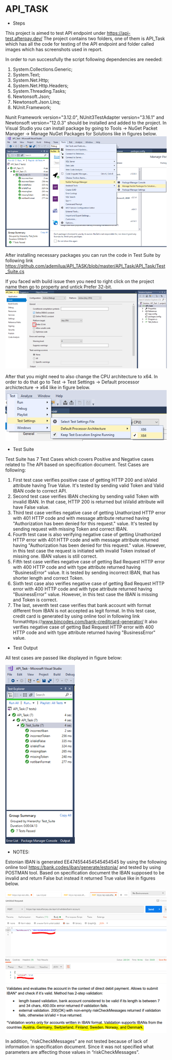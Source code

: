 # API_TASK

* Steps

This project is aimed to test API endpoint under https://api-test.afterpay.dev/
The project contains two folders, one of them is API_Task which has all the code for testing of the API endpoint and folder called
images which has screenshots used in report.

In order to run successfully the script following dependencies are needed:

1. System.Collections.Generic;
2. System.Text;
3. System.Net.Http;
4. System.Net.Http.Headers;
5. System.Threading.Tasks;
6. Newtonsoft.Json;
7. Newtonsoft.Json.Linq;
8. NUnit.Framework;

Nunit Framework version="3.12.0", NUnit3TestAdapter version="3.16.1" and Newtonsoft version="12.0.3" should be installed and added to the project.
In Visual Studio you can install package by going to Tools -> NuGet Packet Manager -> Manage NuGet Packages for Solutions like in figures below.
![Installing Packages](https://github.com/ademilua/API_TASK/blob/master/images/2.PNG)

After installing necessary packages you can run the code in Test Suite by following link https://github.com/ademilua/API_TASK/blob/master/API_Task/API_Task/Test_Suite.cs

If you faced with build issue then you need to right click on the project name then go to property and untick Prefer 32-bit.
![untick 32-bit](https://github.com/ademilua/API_TASK/blob/master/images/7.PNG)

After that you might need to also change the CPU architecture to x64. In order to do that go to Test -> Test Settings -> Default processor archictecture -> x64 like in figure below.
![Processor architecture](https://github.com/ademilua/API_TASK/blob/master/images/8.PNG)

* Test Suite

Test Suite has 7 Test Cases which covers Positive and Negative cases related to The API based on specification document.
Test Cases are following:
1. First test case verifies positive case of getting HTTP 200 and isValid attribute having True Value. 
It's tested by sending valid Token and Valid IBAN code to correct API.
2. Second test case verifies IBAN checking by sending valid Token with invalid IBAN. In that case, HTTP 200 is returned but isValid attribute will have False value.
3. Third test case verifies negative case of getting Unathorized HTTP error with 401 HTTP code and with message attribute returned having "Authorization has been denied for this request." value. 
It's tested by sending request with missing Token and correct IBAN.
4. Fourth test case is also verifying negative case of getting Unathorized HTTP error with 401 HTTP code and with message attribute returned having "Authorization has been denied for this request." value.
However, in this test case the request is initiated with invalid Token instead of missing one. IBAN values is still correct. 
5. Fifth test case verifies negative case of getting Bad Request HTTP error with 400 HTTP code and with type attribute returned having "BusinessError" value. It is tested by sending incorrect IBAN, that has shorter length and correct Token. 
6. Sixth test case also verifies negative case of getting Bad Request HTTP error with 400 HTTP code and with type attribute returned having "BusinessError" value. 
However, in this test case the IBAN is missing and Token is correct. 
7. The last, seventh test case verifies that bank account with format different from IBAN is not accepted as legit format. In this test case, credit card is generated by using online tool in following link formathttps://www.bincodes.com/bank-creditcard-generator/
It also verifies negative case of getting Bad Request HTTP error with 400 HTTP code and with type attribute returned having "BusinessError" value. 

* Test Output

All test cases are passed like displayed in figure below: 

![Passed Test Cases](https://github.com/ademilua/API_TASK/blob/master/images/3.PNG)

* NOTES:

Estonian IBAN is generated EE474554454545454545 by using the following online tool https://bank.codes/iban/generate/estonia/ and tested by using POSTMAN tool. Based on specification document the IBAN supposed to be invalid and return False but instead it returned True value like in figures below.

![POSTMAN](https://github.com/ademilua/API_TASK/blob/master/images/5.PNG)
![List Of Countries](https://github.com/ademilua/API_TASK/blob/master/images/6.PNG)

In addition, “riskCheckMessages” are not tested because of lack of information in specification document. 
Since it was not specified what parameters are affecting those values in “riskCheckMessages”.


